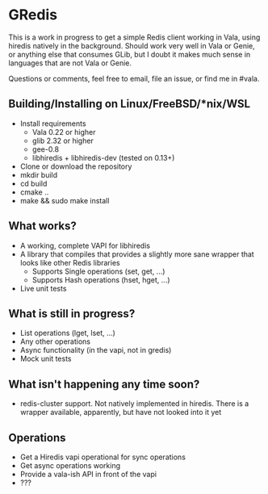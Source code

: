 # GRedis

This is a work in progress to get a simple Redis client working in Vala, using
hiredis natively in the background. Should work very well in Vala or Genie, or
anything else that consumes GLib, but I doubt it makes much sense in languages
that are not Vala or Genie.

Questions or comments, feel free to email, file an issue, or find me in #vala.

## Building/Installing on Linux/FreeBSD/*nix/WSL

* Install requirements
  * Vala 0.22 or higher
  * glib 2.32 or higher
  * gee-0.8
  * libhiredis + libhiredis-dev (tested on 0.13+)
* Clone or download the repository
* mkdir build
* cd build
* cmake ..
* make && sudo make install

## What works?

* A working, complete VAPI for libhiredis
* A library that compiles that provides a slightly more sane wrapper that looks
  like other Redis libraries
  * Supports Single operations (set, get, ...)
  * Supports Hash operations (hset, hget, ...)
* Live unit tests

## What is still in progress?

* List operations (lget, lset, ...)
* Any other operations
* Async functionality (in the vapi, not in gredis)
* Mock unit tests

## What isn't happening any time soon?

* redis-cluster support. Not natively implemented in hiredis. There is
  a wrapper available, apparently, but have not looked into it yet

## Operations

* Get a Hiredis vapi operational for sync operations
* Get async operations working
* Provide a vala-ish API in front of the vapi
* ???
